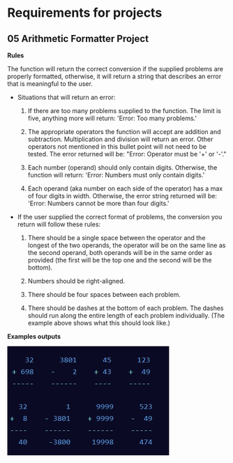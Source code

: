 # Requirements for projects  
## 05 Arithmetic Formatter Project   
__Rules__   

The function will return the correct conversion if the supplied problems are properly formatted, otherwise, it will return a string that describes an error that is meaningful to the user.   
   
    
    
- Situations that will return an error:   

    1. If there are too many problems supplied to the function. The limit is five, anything more will return: 'Error: Too many problems.'   

    2. The appropriate operators the function will accept are addition and subtraction. Multiplication and division will return an error. Other operators not mentioned in this bullet point will not need to be tested. The error returned will be: "Error: Operator must be '+' or '-'."   

    3. Each number (operand) should only contain digits. Otherwise, the function will return: 'Error: Numbers must only contain digits.'   

    4. Each operand (aka number on each side of the operator) has a max of four digits in width. Otherwise, the error string returned will be: 'Error: Numbers cannot be more than four digits.'   

- If the user supplied the correct format of problems, the conversion you return will follow these rules:   

    1. There should be a single space between the operator and the longest of the two operands, the operator will be on the same line as the second operand, both operands will be in the same order as provided (the first will be the top one and the second will be the bottom).   

    2. Numbers should be right-aligned.   

    4. There should be four spaces between each problem.   

    5. There should be dashes at the bottom of each problem. The dashes should run along the entire length of each problem individually. (The example above shows what this should look like.)    
   

__Examples outputs__   
    

![exaples output](/images/Output_Aritmetic.jpg)   

